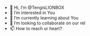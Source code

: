 - 👋 Hi, I’m @TengisLIONBOX
- 👀 I’m interested in You
- 🌱 I’m currently learning about You
- 💞️ I’m looking to collaborate on our rel
- 📫 How to reach ur heart?

<!---
TengisLIONBOX/TengisLIONBOX is a ✨ special ✨ repository because its `README.md` (this file) appears on your GitHub profile.
You can click the Preview link to take a look at your changes.
--->
